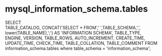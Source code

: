 # mysql_information_schema.tables

SELECT  
TABLE_CATALOG,
CONCAT('SELECT * FROM',' ',TABLE_SCHEMA,'.',
lower(TABLE_NAME),';') AS 'INFORMATION SCHEMA',
TABLE_TYPE,
ENGINE,
VERSION,
TABLE_ROWS,
AUTO_INCREMENT,
CREATE_TIME,
UPDATE_TIME,
CHECK_TIME,
TABLE_COLLATION,
TABLE_COMMENT
FROM information_schema.tables
where table_schema = 'information_schema';
